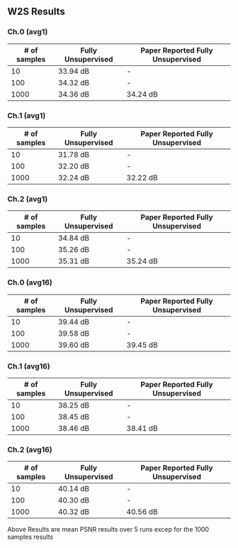 ## W2S  Results

### Ch.0 (avg1)
| # of samples | Fully Unsupervised | Paper Reported Fully Unsupervised |
|  ---         | ---       | ---         | 
| 10           | 33.94 dB    | -         | 
| 100          | 34.32 dB    | -         | 
| 1000         | 34.36 dB   | 34.24 dB   | 

### Ch.1 (avg1)
| # of samples | Fully Unsupervised | Paper Reported Fully Unsupervised |
|  ---         | ---       | ---         | 
| 10           | 31.78 dB    | -         | 
| 100          | 32.20 dB    | -         | 
| 1000         | 32.24 dB   | 32.22 dB   | 

### Ch.2 (avg1)
| # of samples | Fully Unsupervised | Paper Reported Fully Unsupervised |
|  ---         | ---       | ---         | 
| 10           | 34.84 dB    | -         | 
| 100          | 35.26 dB    | -         | 
| 1000         | 35.31 dB   | 35.24 dB   | 

### Ch.0 (avg16)
| # of samples | Fully Unsupervised | Paper Reported Fully Unsupervised |
|  ---         | ---       | ---         | 
| 10           | 39.44 dB    | -         | 
| 100          | 39.58 dB    | -         | 
| 1000         | 39.60 dB   | 39.45 dB   | 

### Ch.1 (avg16)
| # of samples | Fully Unsupervised | Paper Reported Fully Unsupervised |
|  ---         | ---       | ---         | 
| 10           | 38.25 dB    | -         | 
| 100          | 38.45 dB    | -         | 
| 1000         | 38.46 dB   | 38.41 dB   | 

### Ch.2 (avg16)
| # of samples | Fully Unsupervised | Paper Reported Fully Unsupervised |
|  ---         | ---       | ---         | 
| 10           | 40.14 dB    | -         | 
| 100          | 40.30 dB    | -         | 
| 1000         | 40.32 dB   |  40.56 dB   | 


Above Results are mean PSNR results over 5 runs excep for the 1000 samples results